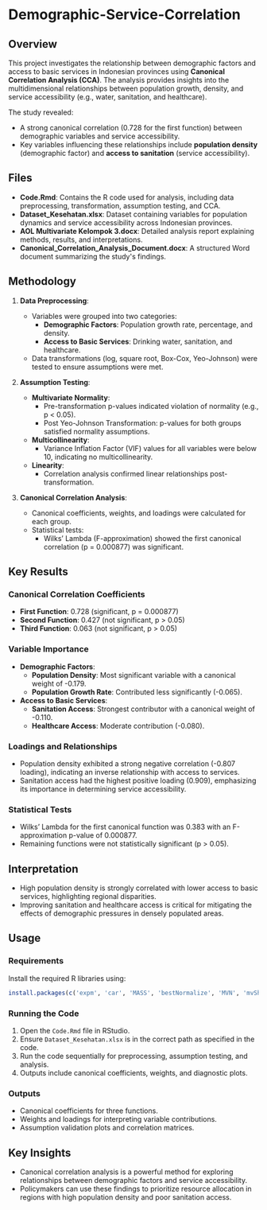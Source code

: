 # Demographic-Service-Correlation

## Overview
This project investigates the relationship between demographic factors and access to basic services in Indonesian provinces using **Canonical Correlation Analysis (CCA)**. The analysis provides insights into the multidimensional relationships between population growth, density, and service accessibility (e.g., water, sanitation, and healthcare).

The study revealed:
- A strong canonical correlation (0.728 for the first function) between demographic variables and service accessibility.
- Key variables influencing these relationships include **population density** (demographic factor) and **access to sanitation** (service accessibility).

## Files
- **Code.Rmd**: Contains the R code used for analysis, including data preprocessing, transformation, assumption testing, and CCA.
- **Dataset_Kesehatan.xlsx**: Dataset containing variables for population dynamics and service accessibility across Indonesian provinces.
- **AOL Multivariate Kelompok 3.docx**: Detailed analysis report explaining methods, results, and interpretations.
- **Canonical_Correlation_Analysis_Document.docx**: A structured Word document summarizing the study's findings.

## Methodology
1. **Data Preprocessing**:
   - Variables were grouped into two categories:
     - **Demographic Factors**: Population growth rate, percentage, and density.
     - **Access to Basic Services**: Drinking water, sanitation, and healthcare.
   - Data transformations (log, square root, Box-Cox, Yeo-Johnson) were tested to ensure assumptions were met.

2. **Assumption Testing**:
   - **Multivariate Normality**:
     - Pre-transformation p-values indicated violation of normality (e.g., p < 0.05).
     - Post Yeo-Johnson Transformation: p-values for both groups satisfied normality assumptions.
   - **Multicollinearity**:
     - Variance Inflation Factor (VIF) values for all variables were below 10, indicating no multicollinearity.
   - **Linearity**:
     - Correlation analysis confirmed linear relationships post-transformation.

3. **Canonical Correlation Analysis**:
   - Canonical coefficients, weights, and loadings were calculated for each group.
   - Statistical tests:
     - Wilks’ Lambda (F-approximation) showed the first canonical correlation (p = 0.000877) was significant.

## Key Results
### Canonical Correlation Coefficients
- **First Function**: 0.728 (significant, p = 0.000877)
- **Second Function**: 0.427 (not significant, p > 0.05)
- **Third Function**: 0.063 (not significant, p > 0.05)

### Variable Importance
- **Demographic Factors**:
  - **Population Density**: Most significant variable with a canonical weight of -0.179.
  - **Population Growth Rate**: Contributed less significantly (-0.065).
- **Access to Basic Services**:
  - **Sanitation Access**: Strongest contributor with a canonical weight of -0.110.
  - **Healthcare Access**: Moderate contribution (-0.080).

### Loadings and Relationships
- Population density exhibited a strong negative correlation (-0.807 loading), indicating an inverse relationship with access to services.
- Sanitation access had the highest positive loading (0.909), emphasizing its importance in determining service accessibility.

### Statistical Tests
- Wilks’ Lambda for the first canonical function was 0.383 with an F-approximation p-value of 0.000877.
- Remaining functions were not statistically significant (p > 0.05).

## Interpretation
- High population density is strongly correlated with lower access to basic services, highlighting regional disparities.
- Improving sanitation and healthcare access is critical for mitigating the effects of demographic pressures in densely populated areas.

## Usage
### Requirements
Install the required R libraries using:
```R
install.packages(c('expm', 'car', 'MASS', 'bestNormalize', 'MVN', 'mvShapiroTest', 'CCP', 'CCA', 'GGally'))
```

### Running the Code
1. Open the `Code.Rmd` file in RStudio.
2. Ensure `Dataset_Kesehatan.xlsx` is in the correct path as specified in the code.
3. Run the code sequentially for preprocessing, assumption testing, and analysis.
4. Outputs include canonical coefficients, weights, and diagnostic plots.

### Outputs
- Canonical coefficients for three functions.
- Weights and loadings for interpreting variable contributions.
- Assumption validation plots and correlation matrices.

## Key Insights
- Canonical correlation analysis is a powerful method for exploring relationships between demographic factors and service accessibility.
- Policymakers can use these findings to prioritize resource allocation in regions with high population density and poor sanitation access.
